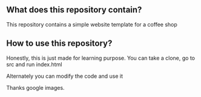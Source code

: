 ## What does this repository contain?
This repository contains a simple website template for a coffee shop

## How to use this repository?
Honestly, this is just made for learning purpose. You can take a clone, go to src and run index.html

Alternately you can modify the code and use it

Thanks google images.
